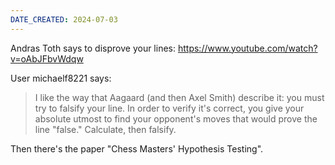 ```yaml
---
DATE_CREATED: 2024-07-03
---
```


Andras Toth says to disprove your lines: https://www.youtube.com/watch?v=oAbJFbvWdqw

User michaelf8221 says:

> I like the way that Aagaard (and then Axel Smith) describe it: you must try to falsify your line. In order to verify it's correct, you give your absolute utmost to find your opponent's moves that would prove the line "false." Calculate, then falsify.

Then there's the paper "Chess Masters' Hypothesis Testing".
